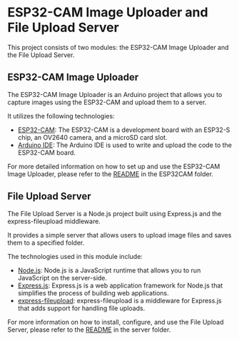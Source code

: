 # ESP32-CAM Image Uploader and File Upload Server

This project consists of two modules: the ESP32-CAM Image Uploader and the File Upload Server.

## ESP32-CAM Image Uploader

The ESP32-CAM Image Uploader is an Arduino project that allows you to capture images using the ESP32-CAM and upload them to a server.

It utilizes the following technologies:

- [ESP32-CAM](https://www.espressif.com/en/products/socs/esp32-cam/overview): The ESP32-CAM is a development board with an ESP32-S chip, an OV2640 camera, and a microSD card slot.
- [Arduino IDE](https://www.arduino.cc/en/software): The Arduino IDE is used to write and upload the code to the ESP32-CAM board.

For more detailed information on how to set up and use the ESP32-CAM Image Uploader, please refer to the [README](https://github.com/MikelCalvo/ESP32CAM-to-NodeJS/blob/main/ESP32CAM/README.md) in the ESP32CAM folder.

## File Upload Server

The File Upload Server is a Node.js project built using Express.js and the express-fileupload middleware.

It provides a simple server that allows users to upload image files and saves them to a specified folder.

The technologies used in this module include:

- [Node.js](https://nodejs.org/): Node.js is a JavaScript runtime that allows you to run JavaScript on the server-side.
- [Express.js](https://expressjs.com/): Express.js is a web application framework for Node.js that simplifies the process of building web applications.
- [express-fileupload](https://www.npmjs.com/package/express-fileupload): express-fileupload is a middleware for Express.js that adds support for handling file uploads.

For more information on how to install, configure, and use the File Upload Server, please refer to the [README](https://github.com/MikelCalvo/ESP32CAM-to-NodeJS/blob/main/server/README.md) in the server folder.
